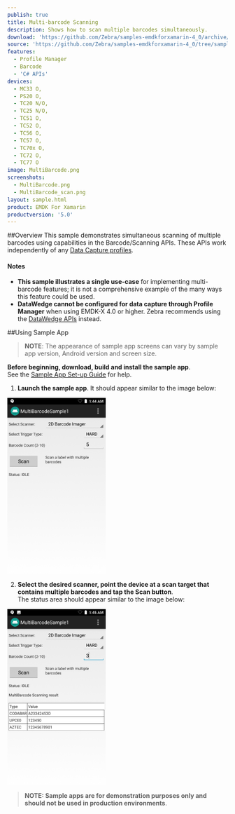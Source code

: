 ```yaml
---
publish: true
title: Multi-barcode Scanning
description: Shows how to scan multiple barcodes simultaneously.
download: 'https://github.com/Zebra/samples-emdkforxamarin-4_0/archive/master.zip'
source: 'https://github.com/Zebra/samples-emdkforxamarin-4_0/tree/samples-emdkforxamarin-5_0'
features:
  - Profile Manager
  - Barcode
  - 'C# APIs'
devices:
  - MC33 O,
  - PS20 O,
  - TC20 N/O,
  - TC25 N/O,
  - TC51 O,
  - TC52 O,
  - TC56 O,
  - TC57 O,
  - TC70x O,
  - TC72 O,
  - TC77 O
image: MultiBarcode.png
screenshots:
  - MultiBarcode.png
  - MultiBarcode_scan.png
layout: sample.html
product: EMDK For Xamarin
productversion: '5.0'
---
```

##Overview
This sample demonstrates simultaneous scanning of multiple barcodes using capabilities in the Barcode/Scanning APIs. These APIs work independently of any [Data Capture profiles](../../mx/data-capture/barcode).  

#### Notes

* **This sample illustrates a single use-case** for implementing multi-barcode features; it is not a comprehensive example of the many ways this feature could be used. 
* **DataWedge cannot be configured for data capture through Profile Manager** when using EMDK-X 4.0 or higher. Zebra recommends using the [DataWedge APIs](/datawedge/latest/guide/api/) instead.

##Using Sample App

>**NOTE**: The appearance of sample app screens can vary by sample app version, Android version and screen size.

**Before beginning, download, build and install the sample app**.<br> See the [Sample App Set-up Guide](../../guide/emdksamples_androidstudio) for help. 

1. **Launch the sample app**. It should appear similar to the image below:
  <img alt="image" style="height:400px" src="MultiBarcode.png"/>
  
2. **Select the desired scanner, point the device at a scan target that contains multiple barcodes and tap the Scan button**.<br>The status area should appear similar to the image below:  

  <img alt="image" style="height:400px" src="MultiBarcode_scan.png"/>

> **NOTE: Sample apps are for demonstration purposes only and should not be used in production environments**.
